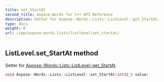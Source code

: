 ```yaml
---
title: set_StartAt
second_title: Aspose.Words for C++ API Reference
description: Setter for Aspose::Words::Lists::ListLevel::get_StartAt. 
type: docs
weight: 0
url: /cpp/aspose.words.lists/listlevel/set_startat/
---
```

## ListLevel.set_StartAt method


Setter for [Aspose::Words::Lists::ListLevel::get_StartAt](./get_startat/).

```cpp
void Aspose::Words::Lists::ListLevel::set_StartAt(int32_t value)
```

